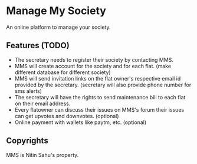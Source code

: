 # Manage My Society
 An online platform to manage your society.

## Features (TODO)
- The secretary needs to register their society by contacting MMS.
- MMS will create account for the society and for each flat. (make different database for different society)
- MMS will send invitation links on the flat owner's respective email id provided by the secretary. (secretary will also provide phone number for sms alerts)
- The secretary will have the rights to send maintenance bill to each flat on their email address.
- Every flatowner can discuss their issues on MMS's forum their issues can get upvotes and downvotes. (optional)
- Online payment with wallets like paytm, etc. (optional)

## Copyrights
MMS is Nitin Sahu's property.
